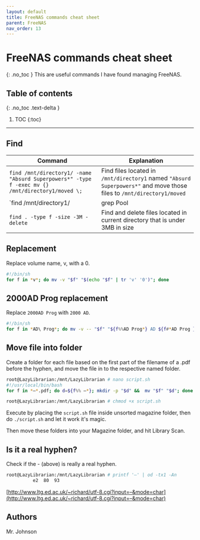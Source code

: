 ```yaml
---
layout: default
title: FreeNAS commands cheat sheet
parent: FreeNAS
nav_order: 13
---
```


# FreeNAS commands cheat sheet
{: .no_toc }
This are useful commands I have found managing FreeNAS.

## Table of contents
{: .no_toc .text-delta }
1. TOC
{:toc}
---

## Find

| Command  | Explanation |
| ------------- | ------------- |
| `find /mnt/directory1/ -name "Absurd Superpowers*" -type f -exec mv {} /mnt/directory1/moved \;`  | Find files located in `/mnt/directory1` named `"Absurd Superpowers*"` and move those files to `/mnt/directory1/moved` |
| `find /mnt/directory1/ | grep Pool | xargs -I@ mv @ mnt/directory1/moved/`  | Find files located in `/mnt/directory1` named `"Pool"` and move those files to `/mnt/directory1/moved`  |
| `find . -type f -size -3M -delete` | Find and delete files located in current directory that is under 3MB in size |

## Replacement
Replace volume name, v, with a 0.
```bash
#!/bin/sh
for f in *v*; do mv -v "$f" "$(echo "$f" | tr 'v' '0')"; done
```
## 2000AD Prog replacement
Replace `2000AD Prog` with `2000 AD`.
```bash
#!/bin/sh
for f in *AD\ Prog*; do mv -v -- "$f" "${f%%AD Prog*} AD ${f#*AD Prog }"; done
```
## Move file into folder
Create a folder for each file based on the first part of the filename of a .pdf before the hyphen, and move the file in to the respective named folder.
```bash
root@LazyLibrarian:/mnt/LazyLibrarian # nano script.sh
#!/usr/local/bin/bash
for f in *–*.pdf; do d=${f%% –*}; mkdir -p "$d" &&  mv "$f" "$d"; done

root@LazyLibrarian:/mnt/LazyLibrarian # chmod +x script.sh
```
Execute by placing the `script.sh` file inside unsorted magazine folder, then do `./script.sh` and let it work it's magic. 

Then move these folders into your Magazine folder, and hit Library Scan.

## Is it a real hyphen?
Check if the - (above) is really a real hyphen.
```bash
root@LazyLibrarian:/mnt/LazyLibrarian # printf '–' | od -tx1 -An
          e2  80  93               
```
[http://www.ltg.ed.ac.uk/~richard/utf-8.cgi?input=–&mode=char](http://www.ltg.ed.ac.uk/~richard/utf-8.cgi?input=–&mode=char)


## Authors
Mr. Johnson
